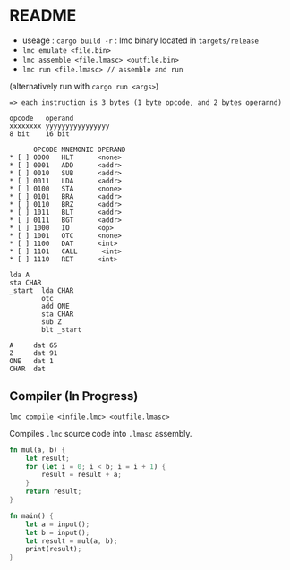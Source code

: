 # README

* useage : `cargo build -r` : lmc binary located in `targets/release`
* `lmc emulate <file.bin>`
* `lmc assemble <file.lmasc> <outfile.bin>`
* `lmc run <file.lmasc> // assemble and run`

(alternatively run with `cargo run <args>`)

```
=> each instruction is 3 bytes (1 byte opcode, and 2 bytes operannd)

opcode   operand
xxxxxxxx yyyyyyyyyyyyyyyy
8 bit    16 bit

      OPCODE MNEMONIC OPERAND
* [ ] 0000   HLT      <none>
* [ ] 0001   ADD      <addr>
* [ ] 0010   SUB      <addr>
* [ ] 0011   LDA      <addr>
* [ ] 0100   STA      <none>
* [ ] 0101   BRA      <addr>
* [ ] 0110   BRZ      <addr>
* [ ] 1011   BLT      <addr>
* [ ] 0111   BGT      <addr>
* [ ] 1000   IO       <op>
* [ ] 1001   OTC      <none>
* [ ] 1100   DAT      <int>
* [ ] 1101   CALL      <int>
* [ ] 1110   RET      <int>

lda A
sta CHAR
_start  lda CHAR
        otc
        add ONE
        sta CHAR
        sub Z
        blt _start
        
A     dat 65
Z     dat 91
ONE   dat 1
CHAR  dat
```
## Compiler (In Progress)

`lmc compile <infile.lmc> <outfile.lmasc>`

Compiles `.lmc` source code into `.lmasc` assembly.

```rust
fn mul(a, b) {
    let result;
    for (let i = 0; i < b; i = i + 1) {
        result = result + a;
    }
    return result;
}

fn main() {
    let a = input();
    let b = input();
    let result = mul(a, b);
    print(result);
}
```

